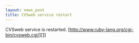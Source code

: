```yaml
---
layout: news_post
title: CVSweb service restart
---
```


CVSweb service is restarted.
[http://www.ruby-lang.org/cgi-bin/cvsweb.cgi/][1]

[1]: http://www.ruby-lang.org/cgi-bin/cvsweb.cgi/ 
